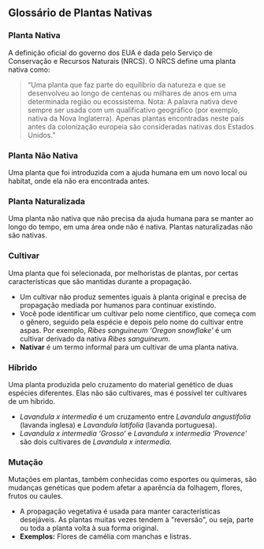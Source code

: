## Glossário de Plantas Nativas

### Planta Nativa

A definição oficial do governo dos EUA é dada pelo Serviço de Conservação e Recursos Naturais (NRCS). O NRCS define uma planta nativa como:

> “Uma planta que faz parte do equilíbrio da natureza e que se desenvolveu ao longo de centenas ou milhares de anos em uma determinada região ou ecossistema. Nota: A palavra nativa deve sempre ser usada com um qualificativo geográfico (por exemplo, nativa da Nova Inglaterra). Apenas plantas encontradas neste país antes da colonização europeia são consideradas nativas dos Estados Unidos.”

### Planta Não Nativa

Uma planta que foi introduzida com a ajuda humana em um novo local ou habitat, onde ela não era encontrada antes.

### Planta Naturalizada

Uma planta não nativa que não precisa da ajuda humana para se manter ao longo do tempo, em uma área onde não é nativa. Plantas naturalizadas não são nativas.

### Cultivar

Uma planta que foi selecionada, por melhoristas de plantas, por certas características que são mantidas durante a propagação.

- Um cultivar não produz sementes iguais à planta original e precisa de propagação mediada por humanos para continuar existindo.
- Você pode identificar um cultivar pelo nome científico, que começa com o gênero, seguido pela espécie e depois pelo nome do cultivar entre aspas. Por exemplo, *Ribes sanguineum ‘Oregon snowflake’* é um cultivar derivado da nativa *Ribes sanguineum*.
- **Nativar** é um termo informal para um cultivar de uma planta nativa.

### Híbrido

Uma planta produzida pelo cruzamento do material genético de duas espécies diferentes. Elas não são cultivares, mas é possível ter cultivares de um híbrido.

- *Lavandula x intermedia* é um cruzamento entre *Lavandula angustifolia* (lavanda inglesa) e *Lavandula latifolia* (lavanda portuguesa).
- *Lavandula x intermedia ‘Grosso’* e *Lavandula x intermedia ‘Provence’* são dois cultivares de *Lavandula x intermedia*.

### Mutação

Mutações em plantas, também conhecidas como esportes ou quimeras, são mudanças genéticas que podem afetar a aparência da folhagem, flores, frutos ou caules.

- A propagação vegetativa é usada para manter características desejáveis. As plantas muitas vezes tendem à "reversão", ou seja, parte ou toda a planta volta à sua forma original.
- **Exemplos:** Flores de camélia com manchas e listras.
